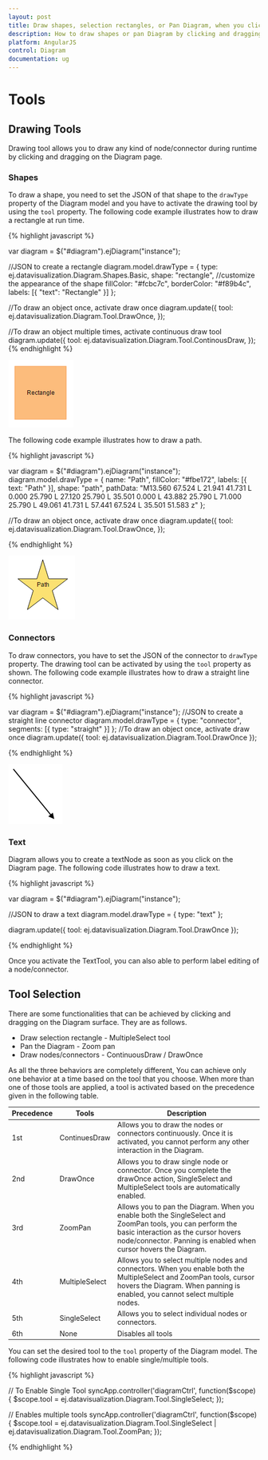 ```yaml
---
layout: post
title: Draw shapes, selection rectangles, or Pan Diagram, when you click and drag over the Digram surface
description: How to draw shapes or pan Diagram by clicking and dragging over the Diagram surface?
platform: AngularJS
control: Diagram
documentation: ug
---
```


# Tools

## Drawing Tools

Drawing tool allows you to draw any kind of node/connector during runtime by clicking and dragging on the Diagram page. 

### Shapes

To draw a shape, you need to set the JSON of that shape to the `drawType` property of the Diagram model and you have to activate the drawing tool by using the `tool` property. The following code example illustrates how to draw a rectangle at run time. 

{% highlight javascript %}

var diagram = $("#diagram").ejDiagram("instance");

//JSON to create a rectangle
diagram.model.drawType = {
    type: ej.datavisualization.Diagram.Shapes.Basic,
    shape: "rectangle",
    //customize the appearance of the shape
    fillColor: "#fcbc7c",
    borderColor: "#f89b4c",
    labels: [{
        "text": "Rectangle"
    }]
};

//To draw an object once, activate draw once
diagram.update({
    tool: ej.datavisualization.Diagram.Tool.DrawOnce,
});

//To draw an object multiple times, activate continuous draw tool
diagram.update({
    tool: ej.datavisualization.Diagram.Tool.ContinousDraw,
});
{% endhighlight %}

![](/angularjs/Diagram/Tools_images/Tools_img1.png)

The following code example illustrates how to draw a path.

{% highlight javascript %}

var diagram = $("#diagram").ejDiagram("instance");
diagram.model.drawType = {
    name: "Path",
    fillColor: "#fbe172",
    labels: [{
        text: "Path"
    }],
    shape: "path",
    pathData: "M13.560 67.524 L 21.941 41.731 L 0.000 25.790 L 27.120 25.790 L 35.501 0.000 L 43.882 25.790 L 71.000 25.790 L 49.061 41.731 L 57.441 67.524 L 35.501 51.583 z"
};

//To draw an object once, activate draw once
diagram.update({
    tool: ej.datavisualization.Diagram.Tool.DrawOnce,
});

{% endhighlight %}

![](/angularjs/Diagram/Tools_images/Tools_img3.png)

### Connectors

To draw connectors, you have to set the JSON of the connector to `drawType` property. The drawing tool can be activated by using the `tool` property as shown. The following code example illustrates how to draw a straight line connector. 

{% highlight javascript %}

var diagram = $("#diagram").ejDiagram("instance");
//JSON to create a straight line connector
diagram.model.drawType = {
    type: "connector",
    segments: [{
        type: "straight"
    }]
};
//To draw an object once, activate draw once
diagram.update({
    tool: ej.datavisualization.Diagram.Tool.DrawOnce
});

{% endhighlight %}

![](/angularjs/Diagram/Tools_images/Tools_img2.png)

### Text 

Diagram allows you to create a textNode as soon as you click on the Diagram page. The following code illustrates how to draw a text.

{% highlight javascript %}

var diagram = $("#diagram").ejDiagram("instance");

//JSON to draw a text 
diagram.model.drawType = {
    type: "text"
};

diagram.update({
    tool: ej.datavisualization.Diagram.Tool.DrawOnce
});

{% endhighlight %}

Once you activate the TextTool, you can also able to perform label editing of a node/connector.

## Tool Selection

There are some functionalities that can be achieved by clicking and dragging on the Diagram surface. They are as follows.

* Draw selection rectangle - MultipleSelect tool
* Pan the Diagram - Zoom pan
* Draw nodes/connectors - ContinuousDraw / DrawOnce

As all the three behaviors are completely different, You can achieve only one behavior at a time based on the tool that you choose.
When more than one of those tools are applied, a tool is activated based on the precedence given in the following table. 

| Precedence | Tools | Description |
|---|---|---|
| 1st | ContinuesDraw | Allows you to draw the nodes or connectors continuously. Once it is activated, you cannot perform any other interaction in the Diagram. |
| 2nd | DrawOnce | Allows you to draw single node or connector. Once you complete the drawOnce action, SingleSelect and MultipleSelect tools are automatically enabled. |
| 3rd | ZoomPan | Allows you to pan the Diagram. When you enable both the SingleSelect and ZoomPan tools, you can perform the basic interaction as the cursor hovers node/connector. Panning is enabled when cursor hovers the Diagram. |
| 4th | MultipleSelect | Allows you to select multiple nodes and connectors. When you enable both the MultipleSelect and ZoomPan tools, cursor hovers the Diagram. When panning is enabled, you cannot select multiple nodes. |
| 5th | SingleSelect | Allows you to select individual nodes or connectors. |
| 6th | None | Disables all tools |

You can set the desired tool to the `tool` property of the Diagram model. The following code illustrates how to enable single/multiple tools.

{% highlight javascript %}

// To Enable Single Tool 
syncApp.controller('diagramCtrl', function($scope) {
    $scope.tool = ej.datavisualization.Diagram.Tool.SingleSelect;
});

// Enables multiple tools
syncApp.controller('diagramCtrl', function($scope) {
    $scope.tool = ej.datavisualization.Diagram.Tool.SingleSelect | ej.datavisualization.Diagram.Tool.ZoomPan;
});

{% endhighlight %}
